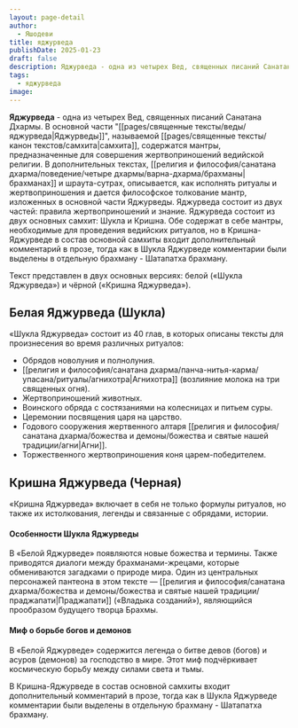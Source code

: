 ```yaml
---
layout: page-detail
author:
  - Яшодеви
title: яджурведа
publishDate: 2025-01-23
draft: false
description: Яджурведа - одна из четырех Вед, священных писаний Санатана Дхармы. В основной части Яджурведы, называемой самхита, содержатся мантры, предназначенные для совершения жертвоприношений ведийской религии.
tags:
  - яджурведа
image:
---
```

**Яджурведа** - одна из четырех Вед, священных писаний Санатана Дхармы. В основной части "[[pages/священные тексты/веды/яджурведа|Яджурведы]]", называемой [[pages/священные тексты/канон текстов/самхита|самхита]], содержатся мантры, предназначенные для совершения жертвоприношений ведийской религии. В дополнительных текстах, [[религия и философия/санатана дхарма/поведение/четыре дхармы/варна-дхарма/брахманы|брахманах]] и шраута-сутрах, описывается, как исполнять ритуалы и жертвоприношения и дается философское толкование мантр, изложенных в основной части Яджурведы. Яджурведа состоит из двух частей: правила жертвоприношений и знание. Яджурведа состоит из двух основных самхит: Шукла и Кришна. Обе содержат в себе мантры, необходимые для проведения ведийских ритуалов, но в Кришна-Яджурведе в состав основной самхиты входит дополнительный комментарий в прозе, тогда как в Шукла Яджурведе комментарии были выделены в отдельную брахману - Шатапатха брахману.

Текст представлен в двух основных версиях: белой («Шукла Яджурведа») и чёрной («Кришна Яджурведа»).

## Белая Яджурведа (Шукла)  
«Шукла Яджурведа» состоит из 40 глав, в которых описаны тексты для произнесения во время различных ритуалов:

- Обрядов новолуния и полнолуния.
- [[религия и философия/санатана дхарма/панча-нитья-карма/упасана/ритуалы/агнихотра|Агнихотра]] (возлияние молока на три священных огня).
- Жертвоприношений животных.
- Воинского обряда с состязаниями на колесницах и питьем суры.
- Церемонии посвящения царя на царство.
- Годового сооружения жертвенного алтаря [[религия и философия/санатана дхарма/божества и демоны/божества и святые нашей традиции/агни|Агни]].
- Торжественного жертвоприношения коня царем-победителем.  

## Кришна Яджурведа (Черная)  
«Кришна Яджурведа» включает в себя не только формулы ритуалов, но также их истолкования, легенды и связанные с обрядами, истории.

#### Особенности Шукла Яджурведы  
В «Белой Яджурведе» появляются новые божества и термины. Также приводятся диалоги между брахманами-жрецами, которые обмениваются загадками о природе мира. Один из центральных персонажей пантеона в этом тексте — [[религия и философия/санатана дхарма/божества и демоны/божества и святые нашей традиции/праджапати|Праджапати]] («Владыка созданий»), являющийся прообразом будущего творца Брахмы.

#### Миф о борьбе богов и демонов  
В «Белой Яджурведе» содержится легенда о битве девов (богов) и асуров (демонов) за господство в мире. Этот миф подчёркивает космическую борьбу между силами света и тьмы.

В Кришна-Яджурведе в состав основной самхиты входит дополнительный комментарий в прозе, тогда как в Шукла Яджурведе комментарии были выделены в отдельную брахману - Шатапатха брахману.